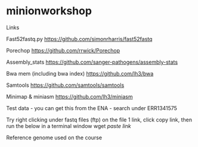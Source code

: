 # minionworkshop

Links 

Fast52fastq.py
https://github.com/simonrharris/fast52fastq

Porechop
https://github.com/rrwick/Porechop

Assembly_stats
https://github.com/sanger-pathogens/assembly-stats

Bwa mem (including bwa index)
https://github.com/lh3/bwa

Samtools
https://github.com/samtools/samtools
                                           
Minimap & miniasm
https://github.com/lh3/miniasm

Test data - you can get this from the ENA - search under
ERR1341575

Try right clicking under fastq files (ftp) on the file 1 link, click copy link, then run the below in a terminal window
wget *paste link* 

Reference genome used on the course
  
